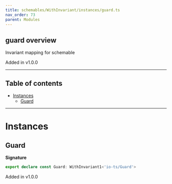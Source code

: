 ```yaml
---
title: schemables/WithInvariant/instances/guard.ts
nav_order: 73
parent: Modules
---
```


## guard overview

Invariant mapping for schemable

Added in v1.0.0

---

<h2 class="text-delta">Table of contents</h2>

- [Instances](#instances)
  - [Guard](#guard)

---

# Instances

## Guard

**Signature**

```ts
export declare const Guard: WithInvariant1<'io-ts/Guard'>
```

Added in v1.0.0
